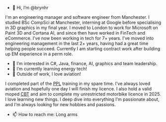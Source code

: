 - 👋 Hi, I’m @brynhr

I'm an engineering manager and software engineer from Manchester. I studied BSc CompSci at Manchester, interning at Google before specialising in 3D graphics in my final year.
I moved to London to work for Microsoft on Paint 3D and Cortana AI, and since then have worked in FinTech and eCommerce. I've now been working in tech for 7+ years.
I've moved into engineering management in the last 2+ years, having had a great time helping people succeed. Currently I am starting contract work after building up EM experience in a perm role.
- 👀 I’m interested in C#, Java, finance, AI, graphics and team leadership.
- 🌱 I’m currently learning energy tech!
- 🛫 Outside of work, I love aviation!

I completed part of the [PPL]([url](https://www.caa.co.uk/general-aviation/pilot-licences/aeroplanes/private-pilot-licence-for-aeroplanes/)) training in my spare time. I've always loved aviation and hopefully one day I will finish my licence.
I also hold a valid moped [CBT]([url](https://en.wikipedia.org/wiki/Compulsory_Basic_Training)) and aim to complete my unrestricted motorbike licence in 2025.
I love learning new things. I deep dive into everything I'm passionate about, and I'm always looking for new hobbies and passions.
- 📫 How to reach me: Long arms

<!---
brynhr/brynhr is a ✨ special ✨ repository because its `README.md` (this file) appears on your GitHub profile.
You can click the Preview link to take a look at your changes.
--->

